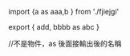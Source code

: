 


   import  {a as aaa,b } from './fjiejgi'

   export {
       add,
       bbbb as abc
   }

   //不是物件，as 後面接輸出後的名稱




